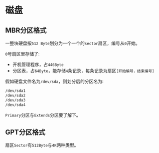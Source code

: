 # 磁盘

## MBR分区格式

一整块硬盘按`512 Byte`划分为一个一个的`sector`扇区，编号从`0`开始。

`0`号扇区里存储了:

- 开机管理程序，占`446Byte`
- 分区表，占`64Byte`，能存储`4`条记录，每条记录为扇区`[开始编号，结束编号]`

假如硬盘文件名为`/dev/sda`，则划分后的分区名为:

```bash
/dev/sda1
/dev/sda2
/dev/sda3
/dev/sda4
```

`Primary`分区与`Extends`分区要了解下。



## GPT分区格式

扇区`Sector`有`512Byte`与`4K`两种类型。

